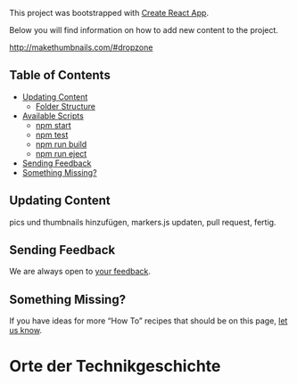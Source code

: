 This project was bootstrapped with [Create React App](https://github.com/facebookincubator/create-react-app).

Below you will find information on how to add new content to the project.<br>

http://makethumbnails.com/#dropzone 


## Table of Contents

- [Updating Content](#updating-to-new-releases)
  - [Folder Structure](#folder-structure)
- [Available Scripts](#available-scripts)
  - [npm start](#npm-start)
  - [npm test](#npm-test)
  - [npm run build](#npm-run-build)
  - [npm run eject](#npm-run-eject)
- [Sending Feedback](#sending-feedback)
- [Something Missing?](#something-missing)


## Updating Content

pics und thumbnails hinzufügen, markers.js updaten, pull request, fertig.

## Sending Feedback

We are always open to [your feedback](https://github.com/lorenzburger/odt/issues).


## Something Missing?

If you have ideas for more “How To” recipes that should be on this page, [let us know](https://github.com/lorenzburger/odt/issues).
# Orte der Technikgeschichte
